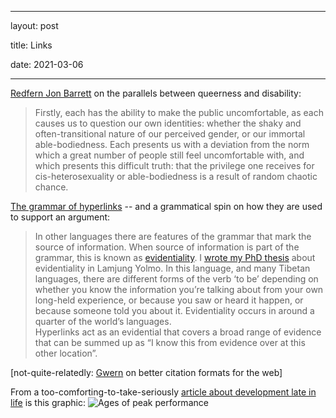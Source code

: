 ----

layout: post

title: Links

date: 2021-03-06

---



[Redfern Jon Barrett](https://www.foxspirit.co.uk/drag-noir-redfern-jon-barrett/) on the parallels between queerness and disability:

> Firstly, each has the ability to make the public uncomfortable, as each causes us to question our own identities: whether the shaky and often-transitional nature of our perceived gender, or our immortal able-bodiedness. Each presents us with  a deviation from the norm which a great number of people still feel uncomfortable with, and which presents this difficult truth: that the privilege one receives for cis-heterosexuality or able-bodiedness is a result of random chaotic chance.


[The grammar of hyperlinks](https://www.superlinguo.com/post/643129872157491200/the-linguistics-of-hyperlinks) -- and a grammatical spin on how they are used to support an argument:

> In other languages there are features of the grammar that mark the source of information. When source of information is part of the grammar, this is known as [evidentiality](https://href.li/?https://en.wikipedia.org/wiki/Evidentiality). I [wrote my PhD thesis](https://href.li/?https://minerva-access.unimelb.edu.au/handle/11343/38104) about evidentiality in Lamjung Yolmo. In this language, and many Tibetan languages, there are different forms of the verb ‘to be’ depending on whether you know the information you’re talking about from your own long-held experience, or because you saw or heard it happen, or because someone told you about it. Evidentiality occurs in around a quarter of the world’s languages.  
> Hyperlinks act as an evidential that covers a broad range of evidence that can be summed up as “I know this from evidence over at this other location”. 

[not-quite-relatedly: [Gwern](https://www.gwern.net/Subscripts) on better citation formats for the web]

From a too-comforting-to-take-seriously  [article about development late in life](https://commonreader.substack.com/p/the-case-for-opsimaths-maybe-late) is this graphic:
![Ages of peak performance](https://cdn.substack.com/image/fetch/w_1456,c_limit,f_auto,q_auto:good,fl_progressive:steep/https%3A%2F%2Fbucketeer-e05bbc84-baa3-437e-9518-adb32be77984.s3.amazonaws.com%2Fpublic%2Fimages%2F3068175f-3ddb-4ceb-9dcd-f0d2d290c37b_642x654.png)